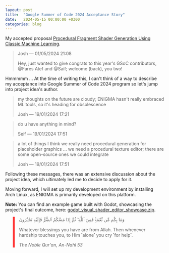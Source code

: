 ```yaml
---
layout: post
title:  "Google Summer of Code 2024 Acceptance Story"
date:   2024-05-15 00:00:00 +0300
categories: blog
---
```

My accepted proposal [Procedural Fragment Shader Generation Using Classic Machine Learning](/gsoc24-blog/assets/procedural-fragment-shader-generation-using-classic-machine-learning-GSoC-2024-proposal.pdf).

> Josh — 01/05/2024 21:08
>
> Hey, just wanted to give congrats to this year's GSoC contributors, @Fares Atef and @Saif; welcome (back), you two!

Hmmmmm ... At the time of writing this, I can't think of a way to describe my acceptance into Google Summer of Code 2024 program so let's jump into project idea's author.

> my thoughts on the future are cloudy; ENIGMA hasn't really embraced ML tools, so it's heading for obsolescence
>
> Josh — 19/01/2024 17:21

> do u have anything in mind?
>
> Seif — 19/01/2024 17:51

> a lot of things
> I think we really need procedural generation for placeholder graphics
> ...
> we need a procedural texture editor; there are some open-source ones we could integrate
> 
> Josh — 19/01/2024 17:51

Following these messages, there was an extensive discussion about the project idea, which ultimately led me to decide to apply for it.

Moving forward, I will set up my development environment by installing Arch Linux, as ENIGMA is primarily developed on this platform.

**Note:** You can find an example game built with Godot, showcasing the project's final outcome, here: [godot_visual_shader_editor_showcase.zip](/gsoc24-blog/assets/godot_visual_shader_editor_showcase.zip).

<blockquote style="border-left: 6px solid #ff3e3e;">
    <p>
        وَمَا بِكُم مِّن نِّعْمَةٍۢ فَمِنَ ٱللَّهِ ۖ ثُمَّ إِذَا مَسَّكُمُ ٱلضُّرُّ فَإِلَيْهِ
        تَجْـَٔرُونَ
    </p>
    <p>
        Whatever blessings you have are from Allah. Then whenever hardship touches you, to Him
        ˹alone˺
        you cry ˹for help˺.
    </p>
    <cite>The Noble Qur'an, An-Nahl 53</cite>
</blockquote>
